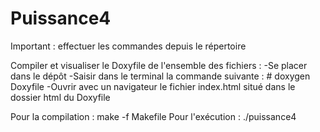 # Puissance4
Important : effectuer les commandes depuis le répertoire


Compiler et visualiser le Doxyfile de l'ensemble des fichiers :
-Se placer dans  le dépôt
-Saisir dans le terminal la commande suivante :  # doxygen Doxyfile
-Ouvrir avec un navigateur le fichier index.html situé dans le dossier html du Doxyfile



Pour la compilation : make -f Makefile
Pour l'exécution : ./puissance4